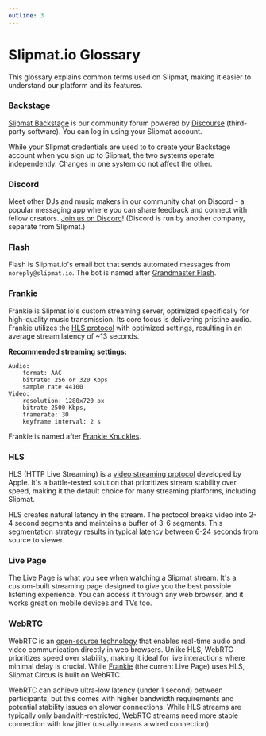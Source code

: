 ```yaml
---
outline: 3
---
```


# Slipmat.io Glossary

This glossary explains common terms used on Slipmat, making it easier to understand our platform and its features.

### Backstage

[Slipmat Backstage](https://backstage.slipmat.io) is our community forum powered by [Discourse](https://www.discourse.org) (third-party software). You can log in using your Slipmat account.

While your Slipmat credentials are used to to create your Backstage account when you sign up to Slipmat, the two systems operate independently. Changes in one system do not affect the other.

### Discord

Meet other DJs and music makers in our community chat on Discord - a popular messaging app where you can share feedback and connect with fellow creators. [Join us on Discord](https://discord.gg/PCSwhkZ)! (Discord is run by another company, separate from Slipmat.)

### Flash

Flash is Slipmat.io's email bot that sends automated messages from `noreply@slipmat.io`. The bot is named after [Grandmaster Flash](https://en.wikipedia.org/wiki/Grandmaster_Flash).

### Frankie

Frankie is Slipmat.io's custom streaming server, optimized specifically for high-quality music transmission. Its core focus is delivering pristine audio. Frankie utilizes the [HLS protocol](#hls) with optimized settings, resulting in an average stream latency of ~13 seconds.

**Recommended streaming settings:**

    Audio:
        format: AAC
        bitrate: 256 or 320 Kbps
        sample rate 44100
    Video:
        resolution: 1280x720 px
        bitrate 2500 Kbps,
        framerate: 30
        keyframe interval: 2 s

Frankie is named after [Frankie Knuckles](https://en.wikipedia.org/wiki/Frankie_Knuckles).

### HLS

HLS (HTTP Live Streaming) is a [video streaming protocol](https://en.wikipedia.org/wiki/HTTP_Live_Streaming) developed by Apple. It's a battle-tested solution that prioritizes stream stability over speed, making it the default choice for many streaming platforms, including Slipmat.

HLS creates natural latency in the stream. The protocol breaks video into 2-4 second segments and maintains a buffer of 3-6 segments. This segmentation strategy results in typical latency between 6-24 seconds from source to viewer.

### Live Page

The Live Page is what you see when watching a Slipmat stream. It's a custom-built streaming page designed to give you the best possible listening experience. You can access it through any web browser, and it works great on mobile devices and TVs too.

### WebRTC

WebRTC is an [open-source technology](https://webrtc.org/) that enables real-time audio and video communication directly in web browsers. Unlike HLS, WebRTC prioritizes speed over stability, making it ideal for live interactions where minimal delay is crucial. While [Frankie](#frankie) (the current Live Page) uses HLS, Slipmat Circus is built on WebRTC.

WebRTC can achieve ultra-low latency (under 1 second) between participants, but this comes with higher bandwidth requirements and potential stability issues on slower connections. While HLS streams are typically only bandwith-restricted, WebRTC streams need more stable connection with low jitter (usually means a wired connection).
